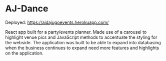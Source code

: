 # AJ-Dance

Deployed: https://aidajugoevents.herokuapp.com/

React app built for a party/events planner.  Made use of a carousel to highlight venue pics and JavaScript methods to accentuate the styling for the webside.  The application was built to be able to expand into databasing when the business continues to expand need more features and highlights on the application.

